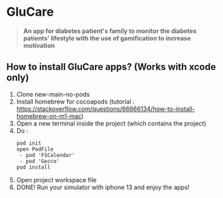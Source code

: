 # GluCare
> **An app for diabetes patient's family to monitor the diabetes patients' lifestyle with the use of gamification to increase motivation**

## How to install GluCare apps? (Works with xcode only)
1. Clone new-main-no-pods
2. Install homebrew for cocoapods (tutorial : https://stackoverflow.com/questions/66666134/how-to-install-homebrew-on-m1-mac)
2. Open a new terminal inside the project (which contains the project)
3. Do :
    ```
    pod init
    open PodFile
     - pod 'FSCalendar'
     - pod 'Gecco'
    pod install
    ```
4. Open project workspace file
5. DONE! Run your simulator with iphone 13 and enjoy the apps!

